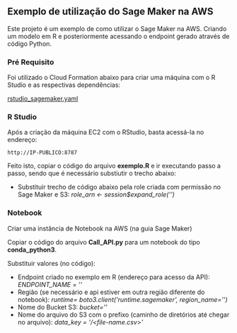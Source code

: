 ## Exemplo de utilização do Sage Maker na AWS

Este projeto é um exemplo de como utilizar o Sage Maker na AWS. Criando um modelo em R e posteriormente acessando o endpoint gerado através de código Python.

### Pré Requisito

Foi utilizado o Cloud Formation abaixo para criar uma máquina com o R Studio e as respectivas dependências:
	
[rstudio_sagemaker.yaml](https://s3.amazonaws.com/aws-ml-blog/artifacts/build-sagemaker-models-with-r/rstudio_sagemaker.yaml)
	
### R Studio

Após a criação da máquina EC2 com o RStudio, basta acessá-la no endereço:
	
	http://IP-PUBLICO:8787
	
Feito isto, copiar o código do arquivo **exemplo.R** e ir executando passo a passo, sendo que é necessário substiutir o trecho abaixo:

* Substituir trecho de código abaixo pela role criada com permissão no Sage Maker e S3:
	*role_arn <- session$expand_role('<nome-da-role>')*
		
### Notebook

Criar uma instância de Notebook na AWS (na guia Sage Maker)

Copiar o código do arquivo **Call_API.py** para um notebook do tipo **conda_python3**.

Substituir valores (no código):
	
* Endpoint criado no exemplo em R (endereço para acesso da API):
	*ENDPOINT_NAME = '<nome-do-endpoint>'*
* Região (se necessário e api estiver em outra região diferente do notebook):
	*runtime= boto3.client('runtime.sagemaker', region_name='<region>')*
* Nome do Bucket S3:
	*bucket='<s3-bucket-name>'*
* Nome do arquivo do S3 com o prefixo (caminho de diretórios até chegar no arquivo):
	*data_key = '<prefix>/<file-name.csv>'*